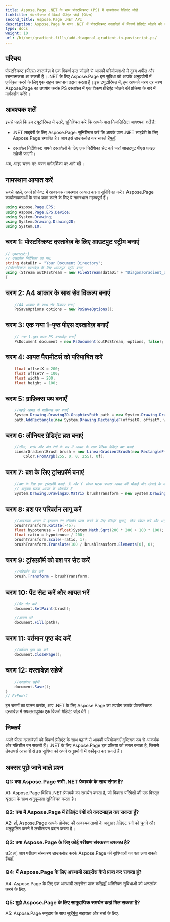 ```yaml
---
title: Aspose.Page .NET के साथ पोस्टस्क्रिप्ट (PS) में डायगोनल ग्रेडिएंट जोड़ें
linktitle: पोस्टस्क्रिप्ट में विकर्ण ग्रेडिएंट जोड़ें (पीएस)
second_title: Aspose.Page .NET API
description: Aspose.Page के साथ .NET में पोस्टस्क्रिप्ट दस्तावेज़ों में विकर्ण ग्रेडिएंट जोड़ने की सरलता का अन्वेषण करें। गतिशील दृश्य तत्वों के साथ अपनी परियोजनाओं को उन्नत करें।
type: docs
weight: 10
url: /hi/net/gradient-fills/add-diagonal-gradient-to-postscript-ps/
---
```

## परिचय

पोस्टस्क्रिप्ट (पीएस) दस्तावेज़ में एक विकर्ण ढाल जोड़ने से आपकी परियोजनाओं में दृश्य अपील और रचनात्मकता आ सकती है। .NET के लिए Aspose.Page इस सुविधा को आपके अनुप्रयोगों में एकीकृत करने के लिए एक सहज समाधान प्रदान करता है। इस ट्यूटोरियल में, हम आपको चरण दर चरण Aspose.Page का उपयोग करके PS दस्तावेज़ में एक विकर्ण ग्रेडिएंट जोड़ने की प्रक्रिया के बारे में मार्गदर्शन करेंगे।

## आवश्यक शर्तें

इससे पहले कि हम ट्यूटोरियल में उतरें, सुनिश्चित करें कि आपके पास निम्नलिखित आवश्यक शर्तें हैं:

-  .NET लाइब्रेरी के लिए Aspose.Page: सुनिश्चित करें कि आपके पास .NET लाइब्रेरी के लिए Aspose.Page स्थापित है। आप इसे डाउनलोड कर सकते हैं[यहाँ](https://releases.aspose.com/page/net/).

- दस्तावेज़ निर्देशिका: अपने दस्तावेज़ों के लिए एक निर्देशिका सेट करें जहां आउटपुट पीएस फ़ाइल सहेजी जाएगी।

अब, आइए चरण-दर-चरण मार्गदर्शिका पर आगे बढ़ें।

## नामस्थान आयात करें

सबसे पहले, अपने प्रोजेक्ट में आवश्यक नामस्थान आयात करना सुनिश्चित करें। Aspose.Page कार्यात्मकताओं के साथ काम करने के लिए ये नामस्थान महत्वपूर्ण हैं।

```csharp
using Aspose.Page.EPS;
using Aspose.Page.EPS.Device;
using System.Drawing;
using System.Drawing.Drawing2D;
using System.IO;
```

## चरण 1: पोस्टस्क्रिप्ट दस्तावेज़ के लिए आउटपुट स्ट्रीम बनाएं

```csharp
// एक्सस्टार्ट:1
// दस्तावेज़ निर्देशिका का पथ.
string dataDir = "Your Document Directory";
//पोस्टस्क्रिप्ट दस्तावेज़ के लिए आउटपुट स्ट्रीम बनाएं
using (Stream outPsStream = new FileStream(dataDir + "DiagonaGradient_outPS.ps", FileMode.Create))
{
```

## चरण 2: A4 आकार के साथ सेव विकल्प बनाएं

```csharp
	//A4 आकार के साथ सेव विकल्प बनाएं
	PsSaveOptions options = new PsSaveOptions();
```

## चरण 3: एक नया 1-पृष्ठ पीएस दस्तावेज़ बनाएँ

```csharp
	// नया 1-पृष्ठ वाला PS दस्तावेज़ बनाएँ
	PsDocument document = new PsDocument(outPsStream, options, false);
```

## चरण 4: आयत पैरामीटर्स को परिभाषित करें

```csharp
	float offsetX = 200;
	float offsetY = 100;
	float width = 200;
	float height = 100;
```

## चरण 5: ग्राफ़िक्स पथ बनाएँ

```csharp
	//पहले आयत से ग्राफ़िक्स पथ बनाएँ
	System.Drawing.Drawing2D.GraphicsPath path = new System.Drawing.Drawing2D.GraphicsPath();
	path.AddRectangle(new System.Drawing.RectangleF(offsetX, offsetY, width, height));
```

## चरण 6: लीनियर ग्रेडिएंट ब्रश बनाएं

```csharp
	//सीमा, प्रारंभ और अंत रंगों के रूप में आयत के साथ रैखिक ग्रेडिएंट ब्रश बनाएं
	LinearGradientBrush brush = new LinearGradientBrush(new RectangleF(0, 0, width, height), Color.FromArgb(255, 255, 0, 0),
		Color.FromArgb(255, 0, 0, 255), 0f);
```

## चरण 7: ब्रश के लिए ट्रांसफ़ॉर्म बनाएं

```csharp
	//ब्रश के लिए एक ट्रांसफ़ॉर्म बनाएं. X और Y स्केल घटक क्रमशः आयत की चौड़ाई और ऊंचाई के बराबर होने चाहिए।
	// अनुवाद घटक आयत के ऑफसेट हैं
	System.Drawing.Drawing2D.Matrix brushTransform = new System.Drawing.Drawing2D.Matrix(width, 0, 0, height, offsetX, offsetY);
```

## चरण 8: ब्रश पर परिवर्तन लागू करें

```csharp
	//आवश्यक आयत में दृश्यमान रंग परिवर्तन प्राप्त करने के लिए ग्रेडिएंट घुमाएं, फिर स्केल करें और अनुवाद करें
	brushTransform.Rotate(-45);
	float hypotenuse = (float)System.Math.Sqrt(200 * 200 + 100 * 100);
	float ratio = hypotenuse / 200;
	brushTransform.Scale(-ratio, 1);
	brushTransform.Translate(100 / brushTransform.Elements[0], 0);
```

## चरण 9: ट्रांसफ़ॉर्म को ब्रश पर सेट करें

```csharp
	//परिवर्तन सेट करें
	brush.Transform = brushTransform;
```

## चरण 10: पेंट सेट करें और आयत भरें

```csharp
	//पेंट सेट करें
	document.SetPaint(brush);

	//आयत भरें
	document.Fill(path);
```

## चरण 11: वर्तमान पृष्ठ बंद करें

```csharp
	//वर्तमान पृष्ठ बंद करें
	document.ClosePage();
```

## चरण 12: दस्तावेज़ सहेजें

```csharp
	//दस्तावेज़ सहेजें
	document.Save();
}
// ExEnd:1
```

इन चरणों का पालन करके, आप .NET के लिए Aspose.Page का उपयोग करके पोस्टस्क्रिप्ट दस्तावेज़ में सफलतापूर्वक एक विकर्ण ग्रेडिएंट जोड़ देंगे।

## निष्कर्ष

अपने पीएस दस्तावेज़ों को विकर्ण ग्रेडिएंट के साथ बढ़ाने से आपकी परियोजनाएँ दृष्टिगत रूप से आकर्षक और गतिशील बन सकती हैं। .NET के लिए Aspose.Page इस प्रक्रिया को सरल बनाता है, जिससे डेवलपर्स आसानी से इस सुविधा को अपने अनुप्रयोगों में एकीकृत कर सकते हैं।

## अक्सर पूछे जाने वाले प्रश्न

### Q1: क्या Aspose.Page सभी .NET फ्रेमवर्क के साथ संगत है?

A1: Aspose.Page विभिन्न .NET फ्रेमवर्क का समर्थन करता है, जो विकास परिवेशों की एक विस्तृत श्रृंखला के साथ अनुकूलता सुनिश्चित करता है।

### Q2: क्या मैं Aspose.Page में ग्रेडिएंट रंगों को कस्टमाइज़ कर सकता हूँ?

A2: हाँ, Aspose.Page आपके प्रोजेक्ट की आवश्यकताओं के अनुसार ग्रेडिएंट रंगों को चुनने और अनुकूलित करने में लचीलापन प्रदान करता है।

### Q3: क्या Aspose.Page के लिए कोई परीक्षण संस्करण उपलब्ध है?

 उ3: हां, आप परीक्षण संस्करण डाउनलोड करके Aspose.Page की सुविधाओं का पता लगा सकते हैं[यहाँ](https://releases.aspose.com/).

### Q4: मैं Aspose.Page के लिए अस्थायी लाइसेंस कैसे प्राप्त कर सकता हूं?

 A4: Aspose.Page के लिए एक अस्थायी लाइसेंस प्राप्त करें[यहाँ](https://purchase.aspose.com/temporary-license/) अतिरिक्त सुविधाओं को अनलॉक करने के लिए.

### Q5: मुझे Aspose.Page के लिए सामुदायिक समर्थन कहां मिल सकता है?

 A5: Aspose.Page समुदाय के साथ जुड़ें[मंच](https://forum.aspose.com/c/page/39) सहायता और चर्चा के लिए.